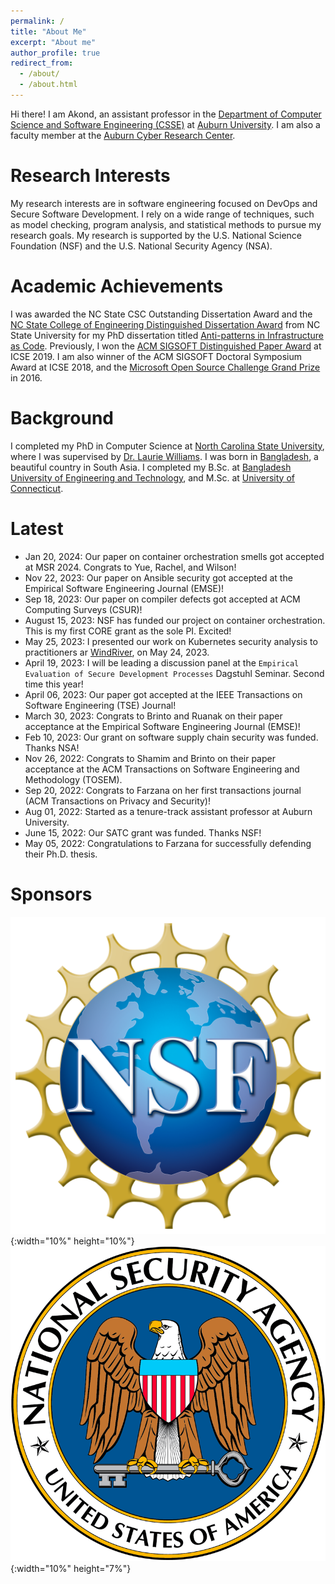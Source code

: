 ```yaml
---
permalink: /
title: "About Me"
excerpt: "About me"
author_profile: true
redirect_from: 
  - /about/
  - /about.html
---
```


Hi there! I am Akond, an assistant professor in the [Department of Computer Science and Software Engineering (CSSE)](https://www.eng.auburn.edu/comp/) at [Auburn University](https://eng.auburn.edu/). I am also a faculty member at the [Auburn Cyber Research Center](https://www.eng.auburn.edu/research/centers/auburn-cyber-research-center/index.html).  

Research Interests 
======
My research interests are in software engineering focused on DevOps and Secure Software Development. I rely on a wide range of techniques, such as model checking, program analysis, and statistical methods to pursue my research goals. My research is supported by the U.S. National Science Foundation (NSF) and the U.S. National Security Agency (NSA).  


Academic Achievements
======
I was awarded the NC State CSC Outstanding Dissertation Award and the
[NC State College of Engineering Distinguished Dissertation Award](https://tinyurl.com/akond-coe)
from NC State University for my PhD dissertation titled [Anti-patterns in Infrastructure as Code](https://repository.lib.ncsu.edu/handle/1840.20/36715).
Previously, I won the [ACM SIGSOFT Distinguished Paper Award](https://2019.icse-conferences.org/info/awards) at ICSE 2019.
I am also winner of the ACM SIGSOFT Doctoral Symposium Award at ICSE 2018, and the [Microsoft Open Source Challenge Grand Prize](https://www.microsoft.com/en-us/research/blog/opening-the-door-to-innovation-winners-of-the-first-microsoft-open-source-challenge-announced/) in 2016. 


Background
======
I completed my PhD in Computer Science at [North Carolina State University](https://www.csc.ncsu.edu/), where I was supervised by [Dr. Laurie Williams](https://collaboration.csc.ncsu.edu/laurie/). I was born in [Bangladesh](https://en.wikipedia.org/wiki/Bangladesh), a beautiful country in South Asia. I completed my B.Sc. at [Bangladesh University of Engineering and Technology](https://www.buet.ac.bd/), and M.Sc. at [University of Connecticut](https://uconn.edu/). 


Latest 
======
- Jan 20, 2024: Our paper on container orchestration smells got accepted at MSR 2024. Congrats to Yue, Rachel, and Wilson! 
- Nov 22, 2023: Our paper on Ansible security got accepted at the Empirical Software Engineering Journal (EMSE)! 
- Sep 18, 2023: Our paper on compiler defects got accepted at ACM Computing Surveys (CSUR)! 
- August 15, 2023: NSF has funded our project on container orchestration. This is my first CORE grant as the sole PI. Excited!     
- May 25, 2023: I presented our work on Kubernetes security analysis to practitioners ar [WindRiver](https://www.windriver.com/), on May 24, 2023.    
- April 19, 2023: I will be leading a discussion panel at the `Empirical Evaluation of Secure Development Processes` Dagstuhl Seminar. Second time this year!   
- April 06, 2023: Our paper got accepted at the IEEE Transactions on Software Engineering (TSE) Journal!   
- March 30, 2023: Congrats to Brinto and Ruanak on their paper acceptance at the Empirical Software Engineering Journal (EMSE)!  
- Feb 10, 2023: Our grant on software supply chain security was funded. Thanks NSA! 
- Nov 26, 2022: Congrats to Shamim and Brinto on their paper acceptance at the ACM Transactions on Software Engineering and Methodology (TOSEM). 
- Sep 20, 2022: Congrats to Farzana on her first transactions journal (ACM Transactions on Privacy and Security)!  
- Aug 01, 2022: Started as a tenure-track assistant professor at Auburn University.  
- June 15, 2022: Our SATC grant was funded. Thanks NSF! 
- May 05, 2022: Congratulations to Farzana for successfully defending their Ph.D. thesis.  


Sponsors 
======
![NSF](files/nsf.png){:width="10%" height="10%"}       ![NSA](files/nsa.png){:width="10%" height="7%"} 